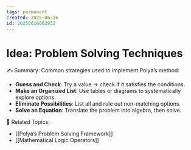 ```yaml
---
tags: permanent
created: 2025-06-16
id: 20250616062932
---
```


# Idea: Problem Solving Techniques

✍ Summary:
Common strategies used to implement Polya’s method:
- **Guess and Check**: Try a value → check if it satisfies the conditions.
- **Make an Organized List**: Use tables or diagrams to systematically explore options.
- **Eliminate Possibilities**: List all and rule out non-matching options.
- **Solve an Equation**: Translate the problem into algebra, then solve.

👀 Related Topics:
- [[Polya’s Problem Solving Framework]]
- [[Mathematical Logic Operators]]
